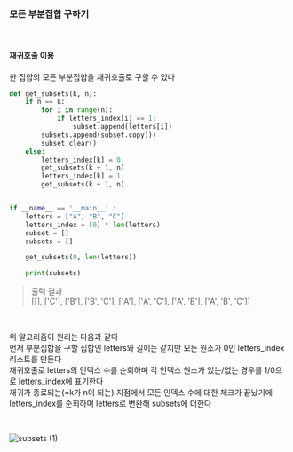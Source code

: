 
### 모든 부분집합 구하기  

</br> 

#### 재귀호출 이용  
한 집합의 모든 부분집합을 재귀호출로 구할 수 있다  

```python
def get_subsets(k, n):
    if n == k:
        for i in range(n):
            if letters_index[i] == 1:
                subset.append(letters[i])
        subsets.append(subset.copy())
        subset.clear()
    else:
        letters_index[k] = 0
        get_subsets(k + 1, n)
        letters_index[k] = 1
        get_subsets(k + 1, n)


if __name__ == '__main__' :
    letters = ["A", "B", "C"]
    letters_index = [0] * len(letters)
    subset = []
    subsets = []

    get_subsets(0, len(letters))

    print(subsets)
```

> 출력 결과  
> [[], ['C'], ['B'], ['B', 'C'], ['A'], ['A', 'C'], ['A', 'B'], ['A', 'B', 'C']] 

</br>

위 알고리즘이 원리는 다음과 같다  
먼저 부분집합을 구할 집합인 letters와 길이는 같지만 모든 원소가 0인 letters_index 리스트를 만든다  
재귀호출로 letters의 인덱스 수를 순회하며 각 인덱스 원소가 있는/없는 경우를 1/0으로 letters_index에 표기한다  
재귀가 종료되는(=k가 n이 되는) 지점에서 모든 인덱스 수에 대한 체크가 끝났기에  
letters_index를 순회하며 letters로 변환해 subsets에 더한다  

<br/>

![subsets (1)](https://user-images.githubusercontent.com/80666066/131202363-11c16883-2388-4f8f-972c-6aad282f09c5.png)

<br/>



